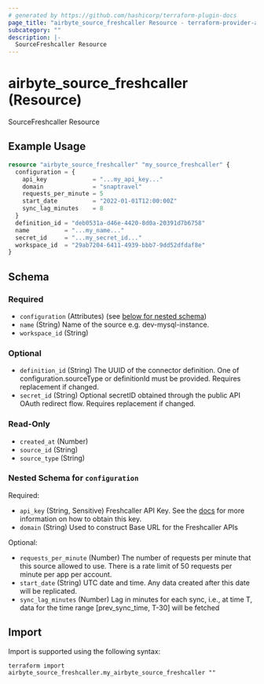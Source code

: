 ```yaml
---
# generated by https://github.com/hashicorp/terraform-plugin-docs
page_title: "airbyte_source_freshcaller Resource - terraform-provider-airbyte"
subcategory: ""
description: |-
  SourceFreshcaller Resource
---
```


# airbyte_source_freshcaller (Resource)

SourceFreshcaller Resource

## Example Usage

```terraform
resource "airbyte_source_freshcaller" "my_source_freshcaller" {
  configuration = {
    api_key             = "...my_api_key..."
    domain              = "snaptravel"
    requests_per_minute = 5
    start_date          = "2022-01-01T12:00:00Z"
    sync_lag_minutes    = 8
  }
  definition_id = "deb0531a-d46e-4420-8d0a-20391d7b6758"
  name          = "...my_name..."
  secret_id     = "...my_secret_id..."
  workspace_id  = "29ab7204-6411-4939-bbb7-9dd52dfdaf8e"
}
```

<!-- schema generated by tfplugindocs -->
## Schema

### Required

- `configuration` (Attributes) (see [below for nested schema](#nestedatt--configuration))
- `name` (String) Name of the source e.g. dev-mysql-instance.
- `workspace_id` (String)

### Optional

- `definition_id` (String) The UUID of the connector definition. One of configuration.sourceType or definitionId must be provided. Requires replacement if changed.
- `secret_id` (String) Optional secretID obtained through the public API OAuth redirect flow. Requires replacement if changed.

### Read-Only

- `created_at` (Number)
- `source_id` (String)
- `source_type` (String)

<a id="nestedatt--configuration"></a>
### Nested Schema for `configuration`

Required:

- `api_key` (String, Sensitive) Freshcaller API Key. See the <a href="https://docs.airbyte.com/integrations/sources/freshcaller">docs</a> for more information on how to obtain this key.
- `domain` (String) Used to construct Base URL for the Freshcaller APIs

Optional:

- `requests_per_minute` (Number) The number of requests per minute that this source allowed to use. There is a rate limit of 50 requests per minute per app per account.
- `start_date` (String) UTC date and time. Any data created after this date will be replicated.
- `sync_lag_minutes` (Number) Lag in minutes for each sync, i.e., at time T, data for the time range [prev_sync_time, T-30] will be fetched

## Import

Import is supported using the following syntax:

```shell
terraform import airbyte_source_freshcaller.my_airbyte_source_freshcaller ""
```
